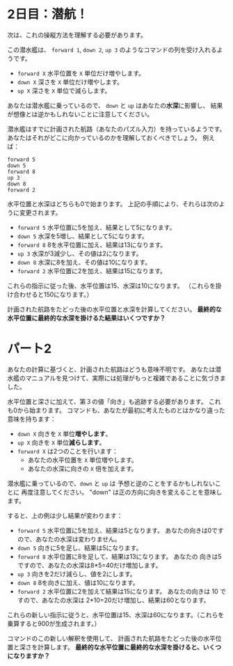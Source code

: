 # 2日目：潜航！ #

次は、これの操縦方法を理解する必要があります。

この潜水艦は、
`forward 1`, `down 2`, `up 3`
のようなコマンドの列を受け入れるようです。

- `forward X` 水平位置を `X` 単位だけ増やします。
- `down X` 深さを `X` 単位だけ増やします。
- `up X` 深さを `X` 単位で減らします。

あなたは潜水艦に乗っているので、
`down` と `up` はあなたの**水深**に影響し、
結果が想像とは逆かもしれないことに注意してください。

潜水艦はすでに計画された航路（あなたのパズル入力）を持っているようです。
あなたはそれがどこに向かっているのかを理解しておくべきでしょう。
例えば：

```
forward 5
down 5
forward 8
up 3
down 8
forward 2
```

水平位置と水深はどちらも0で始まります。
上記の手順により、それらは次のように変更されます。

- `forward 5` 水平位置に5を加え、結果として5になります。
- `down 5` 水深を5増し、結果として5になります。
- `forward 8` 8を水平位置に加え、結果は13になります。
- `up 3` 水深が3減少し、その値は2になります。
- `down 8` 水深に8を加え、その値は10になります。
- `forward 2` 水平位置に2を加え、結果は15になります。

これらの指示に従った後、水平位置は15、水深は10になります。
（これらを掛け合わせると150になります。）

計画された航路をたどった後の水平位置と水深を計算してください。
**最終的な水平位置に最終的な水深を掛けるた結果はいくつですか？**

# パート2 #


あなたの計算に基づくと、計画された航路はどうも意味不明です。
あなたは潜水艦のマニュアルを見つけて、実際には処理がもっと複雑であることに気づきました。

水平位置と深さに加えて、第３の値「向き」も追跡する必要があります。
これも0から始まります。
コマンドも、あなたが最初に考えたものとはかなり違った意味を持ちます：

- `down X` 向きを `X` 単位**増やします**。
- `up X` 向きを `X` 単位**減らします**。
- `forward X` は2つのことを行います：
  - あなたの水平位置を `X` 単位増やします。
  - あなたの水深に向きの `X` 倍を加えます。

潜水艦に乗っているので、`down` と `up` は
予想と逆のことをするかもしれないことに
再度注意してください。
"down" は正の方向に向きを変えることを意味します。

すると、上の例は少し結果が変わります：

- `forward 5` 水平位置に5を加え、結果は5となります。
あなたの向きは0ですので、あなたの水深は変わりません。
- `down 5` 向きに5を足し、結果は5になります。
- `forward 8` 水平位置に8を足して、結果は13になります。
あなたの 向きは5ですので、あなたの水深は8*5=40だけ増加します。
- `up 3` 向きを2だけ減らし、値を2にします。
- `down 8` 8を向きに加え、値は10になります。
- `forward 2` 水平位置に2を加えて結果は15になります。
あなたの向きは 10 ですので、あなたの水深は
2*10=20だけ増加し、結果は60となります。

これらの新しい指示に従うと、水平位置は15、水深は60になります。（これらを乗算すると900が生成されます。）

コマンドのこの新しい解釈を使用して、
計画された航路をたどった後の水平位置と深さを計算します。
**最終的な水平位置に最終的な水深を掛けると、いくつになりますか？**
